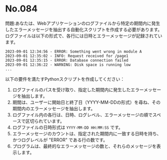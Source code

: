 # No.084

問題:あなたは、Webアプリケーションのログファイルから特定の期間内に発生したエラーメッセージを抽出する自動化スクリプトを作成する必要があります。ログファイルは以下の形式で、各行には日時とエラーメッセージが記録されています。

```
2023-09-01 12:34:56 - ERROR: Something went wrong in module A
2023-09-01 12:35:02 - INFO: Request received for /page1
2023-09-01 12:35:15 - ERROR: Database connection failed
2023-09-01 12:36:22 - WARNING: Disk space is running low
...
```

以下の要件を満たすPythonスクリプトを作成してください：

1. ログファイルのパスを受け取り、指定した期間内に発生したエラーメッセージを抽出します。
1. 期間は、ユーザーに開始日と終了日（YYYY-MM-DDの形式）を尋ね、その期間内のエラーメッセージを抽出します。
1. ログファイル内の各行は、日時、ログレベル、エラーメッセージの順でスペースで区切られています。
1. ログファイルの日時形式は `YYYY-MM-DD HH:MM:SS` です。
1. エラーメッセージのカウントは、指定された期間内に一致する日時を持ち、かつログレベルが "ERROR" である行の数です。
1. プログラムは、最終的なエラーメッセージの数と、それらのメッセージを表示します。
